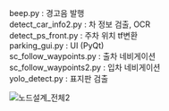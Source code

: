 beep.py : 경고음 발행  
detect_car_info2.py : 차 정보 검출, OCR  
detect_ps_front.py : 주차 위치 tf변환  
parking_gui.py : UI (PyQt)  
sc_follow_waypoints.py : 출차 네비게이션  
sc_follow_waypoints2.py : 입차 네비게이션  
yolo_detect.py : 표지판 검출  

![노드설계_전체2](https://github.com/user-attachments/assets/47248bfa-a8cd-4255-b61c-8bf0e4c813c1)
